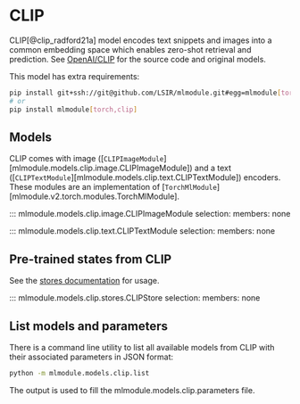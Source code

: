 # CLIP

CLIP[@clip_radford21a] model encodes text snippets and images into a common embedding space which enables zero-shot retrieval and prediction. 
See [OpenAI/CLIP](https://github.com/openai/CLIP) for the source code and original models.

This model has extra requirements:

```bash
pip install git+ssh://git@github.com/LSIR/mlmodule.git#egg=mlmodule[torch,clip]
# or
pip install mlmodule[torch,clip]
```

## Models

CLIP comes with image ([`CLIPImageModule`][mlmodule.models.clip.image.CLIPImageModule])
and a text ([`CLIPTextModule`][mlmodule.models.clip.text.CLIPTextModule]) encoders.
These modules are an implementation of [`TorchMlModule`][mlmodule.v2.torch.modules.TorchMlModule].

::: mlmodule.models.clip.image.CLIPImageModule
    selection:
        members: none

::: mlmodule.models.clip.text.CLIPTextModule
    selection:
        members: none

## Pre-trained states from CLIP

See the [stores documentation](../references/stores.md) for usage.

::: mlmodule.models.clip.stores.CLIPStore
    selection:
        members: none

## List models and parameters

There is a command line utility to list all available models from CLIP with their associated parameters in JSON format:

```bash
python -m mlmodule.models.clip.list
```

The output is used to fill the mlmodule.models.clip.parameters file.
